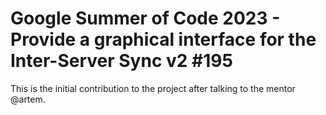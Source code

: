 # Google Summer of Code 2023 - Provide a graphical interface for the Inter-Server Sync v2 #195
This is the initial contribution to the project after talking to the mentor @artem.

